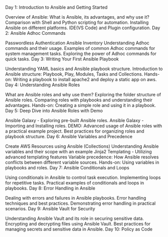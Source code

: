 
Day 1: Introduction to Ansible and Getting Started

Overview of Ansible: What is Ansible, its advantages, and why use it?
Comparison with Shell and Python scripting for automation.
Installing Ansible on different platforms.
IDE(VS Code) and Plugin configuration.
Day 2: Ansible Adhoc Commands

Passwordless Authentication
Ansible Inventory
Understanding Adhoc commands and their usage.
Examples of common Adhoc commands for system management tasks.
Exploring the power of Adhoc commands for quick tasks.
Day 3: Writing Your First Ansible Playbook

Understanding YAML basics and Ansible playbook structure.
Introduction to Ansible structure: Playbook, Play, Modules, Tasks and Collections.
Hands-on: Writing a playbook to install apache2 and deploy a static app on aws.
Day 4: Understanding Ansible Roles

What are Ansible roles and why use them?
Exploring the folder structure of Ansible roles.
Comparing roles with playbooks and understanding their advantages.
Hands-on: Creating a simple role and using it in a playbook.
Day 5: Deep Dive into Ansible Roles with Demo

Ansible Galaxy - Exploring pre-built Ansible roles.
Ansible Galaxy - Importing and Installing roles.
DEMO: Advanced usage of Ansible roles with a practical example project.
Best practices for organizing roles and playbook structure.
Day 6: Ansible Variables and Precedence

Create AWS Resources using Ansible (Collections)
Understanding Ansible variables and their scope with an example
Jinja2 Templating - Utilizing advanced templating features
Variable precedence: How Ansible resolves conflicts between different variable sources.
Hands-on: Using variables in playbooks and roles.
Day 7: Ansible Conditionals and Loops

Using conditionals in Ansible to control task execution.
Implementing loops for repetitive tasks.
Practical examples of conditionals and loops in playbooks.
Day 8: Error Handling in Ansible

Dealing with errors and failures in Ansible playbooks.
Error handling techniques and best practices.
Demonstrating error handling in practical scenarios.
Day 9: Ansible Vault for Security

Understanding Ansible Vault and its role in securing sensitive data.
Encrypting and decrypting files using Ansible Vault.
Best practices for managing secrets and sensitive data in Ansible.
Day 10: Policy as Code
